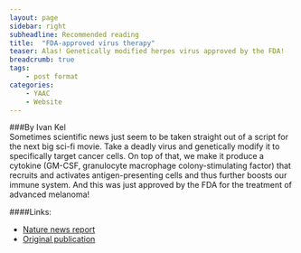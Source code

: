 ```yaml
---
layout: page
sidebar: right
subheadline: Recommended reading
title:  "FDA-approved virus therapy"
teaser: Alas! Genetically modified herpes virus approved by the FDA! 
breadcrumb: true
tags:
    - post format
categories:
    - YAAC
    - Website
---
```



###By Ivan Kel   
Sometimes scientific news just seem to be taken straight out of a script for the next big sci-fi movie. Take a deadly virus and genetically modify it to specifically target cancer cells. On top of that, we make it produce a cytokine (GM-CSF, granulocyte macrophage colony-stimulating factor) that recruits and activates antigen-presenting cells and thus further boosts our immune system. And this was just approved by the FDA for the treatment of advanced melanoma!

####Links: 
- <a href="http://www.nature.com/news/cancer-fighting-viruses-win-approval-1.18651" target="_blank">Nature news report
- <a href="http://jco.ascopubs.org/content/33/25/2780" target="_blank">Original publication 
